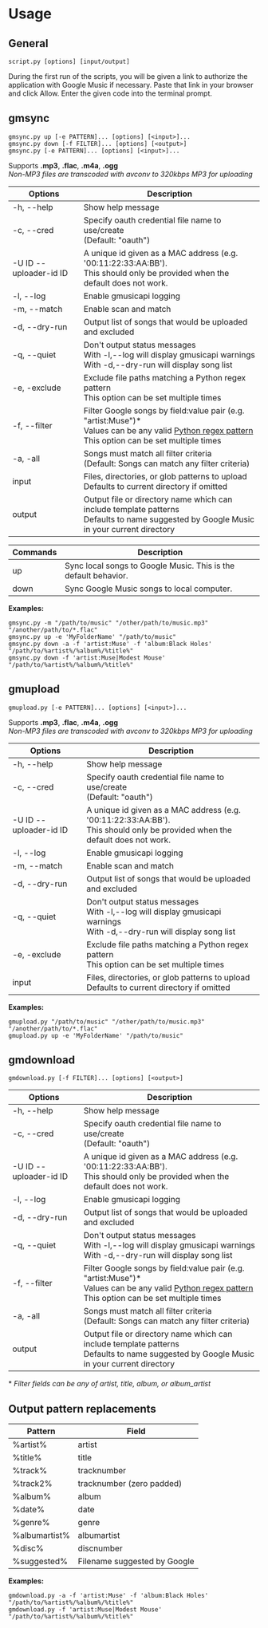 Usage
=====

## General

``script.py [options] [input/output]``

During the first run of the scripts, you will be given a link to authorize the application with Google Music if necessary. Paste that link in your browser and click Allow. Enter the given code into the terminal prompt.


## gmsync

```
gmsync.py up [-e PATTERN]... [options] [<input>]...
gmsync.py down [-f FILTER]... [options] [<output>]
gmsync.py [-e PATTERN]... [options] [<input>]...
```

Supports **.mp3**, **.flac**, **.m4a**, **.ogg**  
_Non-MP3 files are transcoded with avconv to 320kbps MP3 for uploading_

Options                | Description
-----------------------|--------------
-h, --help             | Show help message
-c, --cred             | Specify oauth credential file name to use/create<br>(Default: "oauth")
-U ID --uploader-id ID | A unique id given as a MAC address (e.g. '00:11:22:33:AA:BB').<br>This should only be provided when the default does not work.
-l, --log              | Enable gmusicapi logging
-m, --match            | Enable scan and match
-d, --dry-run          | Output list of songs that would be uploaded and excluded
-q, --quiet            | Don't output status messages<br>With -l,--log will display gmusicapi warnings<br>With -d,--dry-run will display song list
-e, -exclude           | Exclude file paths matching a Python regex pattern<br>This option can be set multiple times
-f, --filter           | Filter Google songs by field:value pair (e.g. "artist:Muse")*<br>Values can be any valid [Python regex pattern](http://docs.python.org/2/library/re.html)<br>This option can be set multiple times
-a, -all               | Songs must match all filter criteria<br>(Default: Songs can match any filter criteria)
input                  | Files, directories, or glob patterns to upload<br>Defaults to current directory if omitted
output                 | Output file or directory name which can include template patterns<br>Defaults to name suggested by Google Music in your current directory

Commands | Description
---------|-------------
up       | Sync local songs to Google Music. This is the default behavior.
down     | Sync Google Music songs to local computer.

**Examples:**

```
gmsync.py -m "/path/to/music" "/other/path/to/music.mp3" "/another/path/to/*.flac"
gmsync.py up -e 'MyFolderName' "/path/to/music"
gmsync.py down -a -f 'artist:Muse' -f 'album:Black Holes' "/path/to/%artist%/%album%/%title%"
gmsync.py down -f 'artist:Muse|Modest Mouse' "/path/to/%artist%/%album%/%title%"
```


## gmupload

```
gmupload.py [-e PATTERN]... [options] [<input>]...
```

Supports **.mp3**, **.flac**, **.m4a**, **.ogg**  
_Non-MP3 files are transcoded with avconv to 320kbps MP3 for uploading_

Options                | Description
-----------------------|--------------
-h, --help             | Show help message
-c, --cred             | Specify oauth credential file name to use/create<br>(Default: "oauth")
-U ID --uploader-id ID | A unique id given as a MAC address (e.g. '00:11:22:33:AA:BB').<br>This should only be provided when the default does not work.
-l, --log              | Enable gmusicapi logging
-m, --match            | Enable scan and match
-d, --dry-run          | Output list of songs that would be uploaded and excluded
-q, --quiet            | Don't output status messages<br>With -l,--log will display gmusicapi warnings<br>With -d,--dry-run will display song list
-e, -exclude           | Exclude file paths matching a Python regex pattern<br>This option can be set multiple times
input                  | Files, directories, or glob patterns to upload<br>Defaults to current directory if omitted

**Examples:**

```
gmupload.py "/path/to/music" "/other/path/to/music.mp3" "/another/path/to/*.flac"
gmupload.py up -e 'MyFolderName' "/path/to/music"
```


## gmdownload

```
gmdownload.py [-f FILTER]... [options] [<output>]
```

Options                | Description
-----------------------|--------------
-h, --help             | Show help message
-c, --cred             | Specify oauth credential file name to use/create<br>(Default: "oauth")
-U ID --uploader-id ID | A unique id given as a MAC address (e.g. '00:11:22:33:AA:BB').<br>This should only be provided when the default does not work.
-l, --log              | Enable gmusicapi logging
-d, --dry-run          | Output list of songs that would be uploaded and excluded
-q, --quiet            | Don't output status messages<br>With -l,--log will display gmusicapi warnings<br>With -d,--dry-run will display song list
-f, --filter           | Filter Google songs by field:value pair (e.g. "artist:Muse")*<br>Values can be any valid [Python regex pattern](http://docs.python.org/2/library/re.html)<br>This option can be set multiple times
-a, -all               | Songs must match all filter criteria<br>(Default: Songs can match any filter criteria)
output                 | Output file or directory name which can include template patterns<br>Defaults to name suggested by Google Music in your current directory

\* *Filter fields can be any of artist, title, album, or album_artist*


## Output pattern replacements

Pattern       | Field
--------------|--------
%artist%      | artist
%title%       | title
%track%       | tracknumber
%track2%      | tracknumber (zero padded)
%album%       | album
%date%        | date
%genre%       | genre
%albumartist% | albumartist
%disc%        | discnumber
%suggested%   | Filename suggested by Google

**Examples:**

```
gmdownload.py -a -f 'artist:Muse' -f 'album:Black Holes' "/path/to/%artist%/%album%/%title%"
gmdownload.py -f 'artist:Muse|Modest Mouse' "/path/to/%artist%/%album%/%title%"
```
